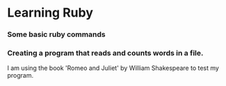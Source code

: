 # Learning Ruby

### Some basic ruby commands

### Creating a program that reads and counts words in a file. 
I am using the book 'Romeo and Juliet' by William Shakespeare to test my program.
